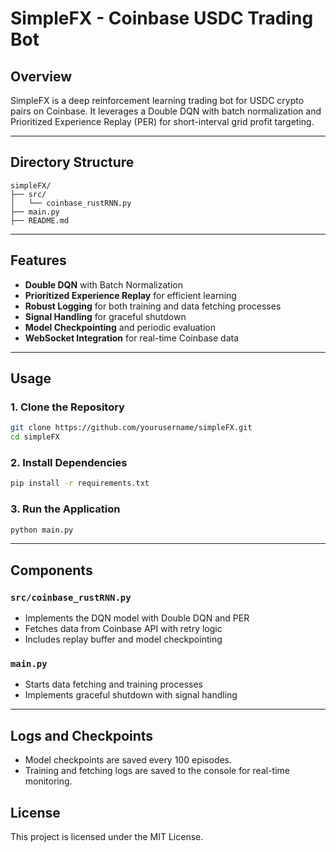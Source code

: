 # SimpleFX - Coinbase USDC Trading Bot

## Overview
SimpleFX is a deep reinforcement learning trading bot for USDC crypto pairs on Coinbase. It leverages a Double DQN with batch normalization and Prioritized Experience Replay (PER) for short-interval grid profit targeting.

---

## Directory Structure
```
simpleFX/
├── src/
│   └── coinbase_rustRNN.py
├── main.py
├── README.md
```

---

## Features
- **Double DQN** with Batch Normalization
- **Prioritized Experience Replay** for efficient learning
- **Robust Logging** for both training and data fetching processes
- **Signal Handling** for graceful shutdown
- **Model Checkpointing** and periodic evaluation
- **WebSocket Integration** for real-time Coinbase data

---

## Usage

### 1. Clone the Repository
```bash
git clone https://github.com/yourusername/simpleFX.git
cd simpleFX
```

### 2. Install Dependencies
```bash
pip install -r requirements.txt
```

### 3. Run the Application
```bash
python main.py
```

---

## Components

### `src/coinbase_rustRNN.py`
- Implements the DQN model with Double DQN and PER
- Fetches data from Coinbase API with retry logic
- Includes replay buffer and model checkpointing

### `main.py`
- Starts data fetching and training processes
- Implements graceful shutdown with signal handling

---

## Logs and Checkpoints
- Model checkpoints are saved every 100 episodes.
- Training and fetching logs are saved to the console for real-time monitoring.


## License
This project is licensed under the MIT License.

